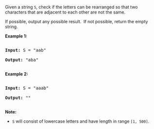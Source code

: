 Given a string `` S ``, check if the letters can be rearranged so that two characters that are adjacent to each other are not the same.

If possible, output any possible result.&nbsp; If not possible, return the empty string.

__Example 1:__

<pre>
<strong>Input:</strong> S = "aab"
<strong>Output:</strong> "aba"
</pre>

__Example 2:__

<pre>
<strong>Input:</strong> S = "aaab"
<strong>Output:</strong> ""
</pre>

__Note:__

*   `` S `` will consist of lowercase letters and have length in range `` [1, 500] ``.

&nbsp;